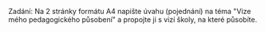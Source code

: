 Zadání:
Na 2 stránky formátu A4 napište úvahu (pojednání) na téma "Vize mého pedagogického působení" a propojte ji s vizí školy, na které působíte. 
